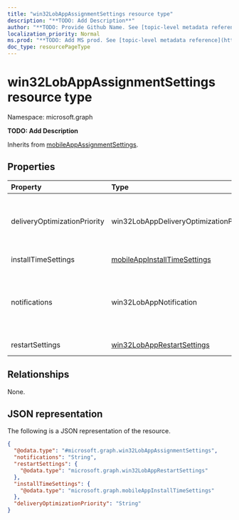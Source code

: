 ```yaml
---
title: "win32LobAppAssignmentSettings resource type"
description: "**TODO: Add Description**"
author: "**TODO: Provide Github Name. See [topic-level metadata reference](https://msgo.azurewebsites.net/add/document/guidelines/metadata.html#topic-level-metadata)**"
localization_priority: Normal
ms.prod: "**TODO: Add MS prod. See [topic-level metadata reference](https://msgo.azurewebsites.net/add/document/guidelines/metadata.html#topic-level-metadata)**"
doc_type: resourcePageType
---
```


# win32LobAppAssignmentSettings resource type

Namespace: microsoft.graph



**TODO: Add Description**


Inherits from [mobileAppAssignmentSettings](../resources/mobileappassignmentsettings.md).

## Properties
|Property|Type|Description|
|:---|:---|:---|
|deliveryOptimizationPriority|win32LobAppDeliveryOptimizationPriority|**TODO: Add Description**. Possible values are: `notConfigured`, `foreground`.|
|installTimeSettings|[mobileAppInstallTimeSettings](../resources/intune-mobileappinstalltimesettings.md)|**TODO: Add Description**|
|notifications|win32LobAppNotification|**TODO: Add Description**. Possible values are: `showAll`, `showReboot`, `hideAll`.|
|restartSettings|[win32LobAppRestartSettings](../resources/intune-win32lobapprestartsettings.md)|**TODO: Add Description**|

## Relationships
None.

## JSON representation
The following is a JSON representation of the resource.
<!-- {
  "blockType": "resource",
  "@odata.type": "microsoft.graph.win32LobAppAssignmentSettings"
}
-->
``` json
{
  "@odata.type": "#microsoft.graph.win32LobAppAssignmentSettings",
  "notifications": "String",
  "restartSettings": {
    "@odata.type": "microsoft.graph.win32LobAppRestartSettings"
  },
  "installTimeSettings": {
    "@odata.type": "microsoft.graph.mobileAppInstallTimeSettings"
  },
  "deliveryOptimizationPriority": "String"
}
```

